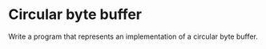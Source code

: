 # Circular byte buffer
Write a program that represents an implementation of a circular byte buffer.
